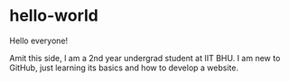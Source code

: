 # hello-world


Hello everyone!

Amit this side, I am a 2nd year undergrad student at IIT BHU.
I am new to GitHub, just learning its basics and how to develop a website.

